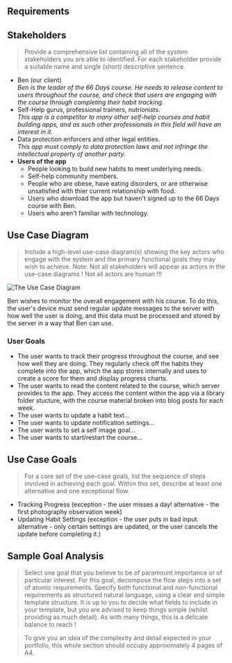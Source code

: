 Requirements
------------

## Stakeholders
> Provide a comprehensive list containing all of the system stakeholders you are able to identified. For each stakeholder provide a suitable name and single (short) descriptive sentence.

- Ben (our client)<br>
*Ben is the leader of the 66 Days course. He needs to release content to users throughout the course, and check that users are engaging with the course through completing their habit tracking.*
- Self-Help gurus, professional trainers, nutrionists.<br>
*This app is a competitor to many other self-help courses and habit building apps, and as such other professionals in this field will have an interest in it.*
- Data protection enforcers and other legal entities.<br>
*This app must comply to data protection laws and not infringe the intellectual property of another party.*
- **Users of the app**
  - People looking to build new habits to meet underlying needs.
  - Self-help community members.
  - People who are obese, have eating disorders, or are otherwise unsatisfied with thier current relationship with food.
  - Users who download the app but haven't signed up to the 66 Days course with Ben.
  - Users who aren't familiar with technology.

## Use Case Diagram
> Include a high-level use-case diagram(s) showing the key actors who engage with the system and the primary functional goals they may wish to achieve. Note: Not all stakeholders will appear as actors in the use-case diagrams ! Not all actors are human !!!

![The Use Case Diagram](https://i.imgur.com/6wA9GGc.jpg)

Ben wishes to monitor the overall engagement with his course. To do this, the user's device must send regular update messages to the server with how well the user is doing, and this data must be processed and stored by the server in a way that Ben can use.

### User Goals
* The user wants to track their progress throughout the course, and see how well they are doing. They regularly check off the habits they complete into the app, which the app stores internally and uses to create a score for them and display progress charts. 
* The user wants to read the content related to the course, which server provides to the app. They access the content within the app via a library folder stucture, with the course material broken into blog posts for each week.
* The user wants to update a habit text...
* The user wants to update notification settings...
* The user wants to set a self image goal...
* The user wants to start/restart the course...

## Use Case Goals
> For a core set of the use-case goals, list the sequence of steps involved in achieving each goal. Within this set, describe at least one alternative and one exceptional flow.

* Tracking Progress (exception - the user misses a day! alternative - the first photography observation week)
* Updating Habit Settings (exception - the user puts in bad input. alternative - only certain settings are updated, or the user cancels the update before completing it.)

## Sample Goal Analysis

> Select one goal that you believe to be of paramount importance or of particular interest. For this goal, decompose the flow steps into a set of atomic requirements. Specify both functional and non-functional requirements as structured natural language, using a clear and simple template structure. It is up to you to decide what fields to include in your template, but you are advised to keep things simple (whilst providing as much detail). As with many things, this is a delicate balance to reach !

> To give you an idea of the complexity and detail expected in your portfolio, this whole section should occupy approximately 4 pages of A4.
